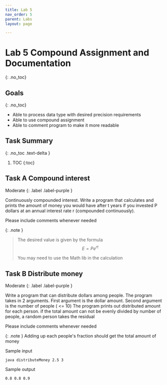 ```yaml
---
title: Lab 5
nav_order: 5
parent: Labs
layout: page

---
```

# Lab 5 Compound Assignment and Documentation
{: .no_toc}
## Goals
{: .no_toc}
* Able to process data type with desired precision requirements
* Able to use compound assignment
* Able to comment program to make it more readable

## Task Summary
{: .no_toc .text-delta }
1. TOC
{:toc}

## Task A Compound interest

Moderate
{: .label .label-purple }

Continuously compounded interest. Write a program that calculates and
prints the amount of money you would have after t years if you invested P dollars
at an annual interest rate r (compounded continuously).

Please include comments whenever needed 

{: .note }
>The desired value is given by the formula $$E=Pe^{rt}$$
>
>You may need to use the Math lib in the calculation

## Task B Distribute money

Moderate
{: .label .label-purple }

Write a program that can distribute dollars among people. The program takes in 2 arguments.
First argument is the dollar amount.
Second argument is the number of people ( <= 10)
The program prints out distributed amount for each person.
if the total amount can not be evenly divided by number of people, a random person takes the residual

Please include comments whenever needed

{: .note }
Adding up each people's fraction should get the total amount of money

Sample input
```
java distributeMoney 2.5 3
```
Sample output
```
0.8 0.8 0.9
```
